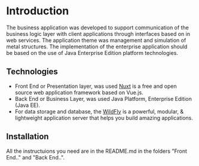 # Introduction

The business application was developed to support communication
of the business logic layer with client applications through interfaces based on
in web services.
The application theme was management and simulation of metal structures.
The implementation of the enterprise application should be based on the use of
Java Enterprise Edition platform technologies.

## Technologies 
- Front End or Presentation layer, was used [Nuxt](https://nuxtjs.org/) is a free and open source web application framework based on Vue.js.
- Back End or Business Layer, was used Java Platform, Enterprise Edition (Java EE).
- For data storage and database, the [WildFly](https://www.wildfly.org/) is a powerful, modular, & lightweight application server that helps you build amazing applications.


## Installation

All the instructuions you need are in the README.md in the folders "Front End.." and "Back End..".

